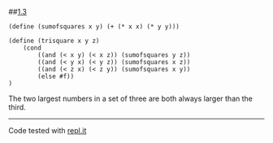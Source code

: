 ##[1.3](http://mitpress.mit.edu/sicp/full-text/book/book-Z-H-10.html#%_thm_1.3)

	(define (sumofsquares x y) (+ (* x x) (* y y)))
	
	(define (trisquare x y z) 
	    (cond 
	        ((and (< x y) (< x z)) (sumofsquares y z))
	        ((and (< y x) (< y z)) (sumofsquares x z))
	        ((and (< z x) (< z y)) (sumofsquares x y))
	        (else #f))
	)

The two largest numbers in a set of three are both always larger than the third. 

--- 

Code tested with [repl.it](http://repl.it)